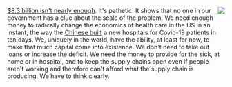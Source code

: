 <img src="http://scripting.com/images/2020/03/08/uncleSam.png" border="0" align="right"><a href="https://www.npr.org/sections/health-shots/2020/03/06/812964894/where-that-8-3-billion-in-u-s-coronavirus-funding-will-and-wont-go">$8.3 billion isn't nearly enough</a>. It's pathetic. It shows that no one in our government has a clue about the scale of the problem. We need enough money to radically change the economics of health care in the US in an instant, the way the <a href="https://www.businessinsider.com/how-china-managed-build-entirely-new-hospital-in-10-days-2020-2">Chinese built</a> a new hospitals for Covid-19 patients in ten days. We, uniquely in the world, have the ability, at least for now, to make that much capital come into existence. We don't need to take out loans or increase the deficit. We need the money to provide for the sick, at home or in hospital, and to keep the supply chains open even if people aren't working and therefore can't afford what the supply chain is producing. We have to think clearly. 
